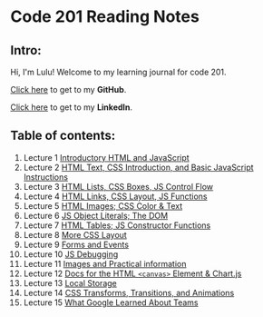 # Code 201 Reading Notes

## Intro:
Hi, I'm Lulu! Welcome to my learning journal for code 201.

[Click here](https://github.com/luluse) to get to my **GitHub**.

[Click here](https://www.linkedin.com/in/lulu-sevignon/) to get to my **LinkedIn**.



## Table of contents:

1. Lecture 1 [Introductory HTML and JavaScript](./tableofcontents/class-01.md)
1. Lecture 2 [HTML Text, CSS Introduction, and Basic JavaScript Instructions](./tableofcontents/class-02.md)
1. Lecture 3 [HTML Lists, CSS Boxes, JS Control Flow](./tableofcontents/class-03.md)
1. Lecture 4 [HTML Links, CSS Layout, JS Functions](./tableofcontents/class-04.md)
1. Lecture 5 [HTML Images; CSS Color & Text](./tableofcontents/class-05.md)
1. Lecture 6 [JS Object Literals; The DOM](./tableofcontents/class-06.md)
1. Lecture 7 [HTML Tables; JS Constructor Functions](./tableofcontents/class-07.md)
1. Lecture 8 [More CSS Layout](./tableofcontents/class-08.md)
1. Lecture 9 [Forms and Events](./tableofcontents/class-09.md)
1. Lecture 10 [JS Debugging](./tableofcontents/class-10.md)
1. Lecture 11 [Images and Practical information](./tableofcontents/class-11.md)
1. Lecture 12 [Docs for the HTML `<canvas>` Element & Chart.js](./tableofcontents/class-12.md)
1. Lecture 13 [Local Storage](./tableofcontents/class-13.md)
1. Lecture 14 [CSS Transforms, Transitions, and Animations](./tableofcontents/class-14.md)
1. Lecture 15 [What Google Learned About Teams](./tableofcontents/class-15.md)



